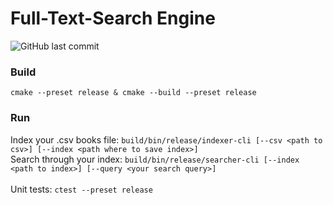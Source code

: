 # Full-Text-Search Engine
![GitHub last commit](https://img.shields.io/github/last-commit/allenvox/full-text-search)<br>
### Build
`cmake --preset release & cmake --build --preset release`<br>
### Run
Index your .csv books file: `build/bin/release/indexer-cli [--csv <path to csv>] [--index <path where to save index>]`<br>
Search through your index: `build/bin/release/searcher-cli [--index <path to index>] [--query <your search query>]`<br>
<br>
Unit tests: `ctest --preset release`<br>
